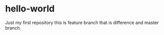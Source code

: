 # hello-world
Just my  first repository
this is feature branch that is difference and master branch.
